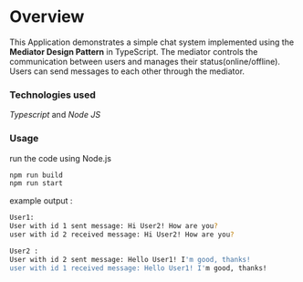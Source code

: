 # Overview
This Application demonstrates a simple chat system implemented using the **Mediator Design Pattern** in TypeScript. The mediator controls the communication between users  and manages their status(online/offline). Users can send messages to each other through the mediator.
### Technologies used
*Typescript*  and *Node JS*
### Usage
run the code using Node.js
```bash
npm run build
npm run start
```
example output :
```bash
User1:
User with id 1 sent message: Hi User2! How are you?
user with id 2 received message: Hi User2! How are you?

User2 :
User with id 2 sent message: Hello User1! I'm good, thanks!
user with id 1 received message: Hello User1! I'm good, thanks!

```
